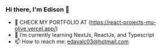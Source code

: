 ### Hi there, I'm Edison 👋


- 🔭 CHECK MY PORTFOLIO AT (https://react-projects-mu-olive.vercel.app/)
- 🌱 I’m currently learning NextJs, ReactJs, and Typescript
- 📫 How to reach me: edavalc03@hotmail.com
<!--
**edav03/edav03** is a ✨ _special_ ✨ repository because its `README.md` (this file) appears on your GitHub profile.

Here are some ideas to get you started:

- 👯 I’m looking to collaborate on ...
- 🤔 I’m looking for help with ...
- 💬 Ask me about ...
- 😄 Pronouns: ...
- ⚡ Fun fact: ...
-->


